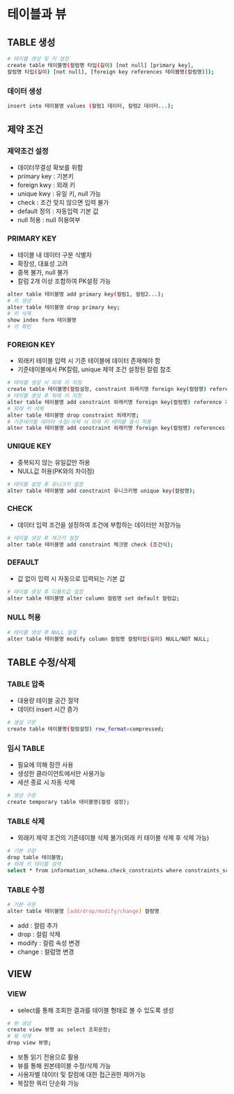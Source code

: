 # 테이블과 뷰
## TABLE 생성
```bash
# 테이블 생성 및 키 설정
create table 테이블명(컬럼명 타입(길이) [not null] [primary key],
칼럼명 타입(길이) [not null], [foreign key references 테이블명(칼럼명)]);
```
### 데이터 생성
```bash
insert into 테이블명 values (칼럼1 데이터, 칼럼2 데이터...);
```

## 제약 조건
### 제약조건 설정
- 데이터무결성 확보를 위함
- primary key : 기본키
- foreign kwy : 외래 키
- unique kwy : 유일 키, null 가능
- check : 조건 맞지 않으면 입력 불가
- default 정의 : 자동입력 기본 값
- null 허용 : null 허용여부
### PRIMARY KEY
- 테이블 내 데이터 구분 식별자
- 확장성, 대표성 고려
- 중복 불가, null 불가
- 칼럼 2개 이상 조합하여 PK설정 가능
```bash
alter table 테이블명 add primary key(컬럼1, 컬럼2...);
# 키 생성
alter table 테이블명 drop primary key;
# 키 삭제
show index form 테이블명
# 키 확인
```
### FOREIGN KEY
- 외래키 테이블 입력 시 기준 테이블에 데이터 존재해야 함
- 기준테이블에서 PK칼럼, unique 제약 조건 설정된 칼럼 참조
```bash
# 테이블 생성 시 외래 키 지정
create table 테이블명(컬럼설정, constraint 외래키명 foreign key(컬럼명) references 기준테이블명(기준테이블 컬럼명);)
# 테이블 생성 후 외래 키 지정
alter table 테이블명 add constraint 외래키명 foreign key(컬럼명) reference 기준테이블명(기준테이블 컬럼명);
# 외래 키 삭제
alter table 테이블명 drop constraint 외래키명;
# 기준테이블 데이터 수정/삭제 시 외래 키 테이블 동시 적용
alter table 테이블명 add constraint 외래키명 foreign key(컬럼명) references 기준테이블명(기준테이블 컬럼명) on update cascade on delete cascade;
```
### UNIQUE KEY
- 중복되지 않는 유일값만 허용
- NULL값 허용(PK와의 차이점)
```bash
# 테이블 설정 후 유니크키 설정
alter table 테이블명 add constraint 유니크키명 unique key(컬럼명);
```
### CHECK
- 데이터 입력 조건을 설정하여 조건에 부합하는 데이터만 저장가능
```bash
# 테이블 생성 후 체크키 설정
alter table 테이블명 add constraint 체크명 check (조건식);
```
### DEFAULT
- 값 없이 입력 시 자동으로 입력되는 기본 값
```bash
# 테이블 생성 후 디폴트값 설정
alter table 테이블명 alter column 컬럼명 set default 컬럼값;
```
### NULL 허용
```bash
# 테이블 생성 후 NULL 설정
alter table 테이블명 modify column 컬럼명 컬럼타입(길이) NULL/NOT NULL;
```
## TABLE 수정/삭제
### TABLE 압축
- 대용량 테이블 공간 절약
- 데이터 insert 시간 증가
```bash
# 생성 구문
create table 테이블명(컬럼설정) row_format=compressed;
```
### 임시 TABLE
- 필요에 의해 잠깐 사용
- 생성한 클라이언트에서만 사용가능
- 세션 종료 시 자동 삭제
```bash
# 생성 구문
create temporary table 테이블명(컬럼 설정);
```
### TABLE 삭제
- 외래키 제약 조건의 기준테이블 삭제 불가(외래 키 테이블 삭제 후 삭제 가능)
```bash
# 기본 구문
drop table 테이블명;
# 외래 키 테이블 검색
select * from information_schema.check_constraints where constraints_schema = 데이터베이스명 and table_name = 테이블명;
```
### TABLE 수정
```bash
# 기본 구문
alter table 테이블명 [add/drop/modify/change] 컬럼명
```
- add : 컬럼 추가
- drop : 컬럼 삭제
- modify : 컬럼 속성 변경
- change : 컬럼명 변경
## VIEW
### VIEW
- select를 통해 조회한 결과를 테이블 형태로 볼 수 있도록 생성
```bash
# 뷰 생성
create view 뷰명 as select 조회문장;
# 뷰 삭제
drop view 뷰명;
```
- 보통 읽기 전용으로 활용
- 뷰를 통해 원본테이블 수정/삭제 가능
- 사용자별 데이터 및 칼럼에 대한 접근권한 제어가능
- 복잡한 쿼리 단순화 가능